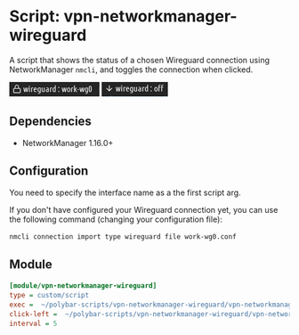 # Script: vpn-networkmanager-wireguard

A script that shows the status of a chosen Wireguard connection using NetworkManager `nmcli`, and toggles the connection when clicked.

![vpn-networkmanager-wireguard](screenshots/1.png)
![vpn-networkmanager-wireguard](screenshots/2.png)


## Dependencies

- NetworkManager 1.16.0+

## Configuration

You need to specify the interface name as a the first script arg.

If you don't have configured your Wireguard connection yet, you can use the following command (changing your configuration file):

```sh
nmcli connection import type wireguard file work-wg0.conf
```

## Module

```ini
[module/vpn-networkmanager-wireguard]
type = custom/script
exec =  ~/polybar-scripts/vpn-networkmanager-wireguard/vpn-networkmanager-wireguard.sh work-wg0
click-left =  ~/polybar-scripts/vpn-networkmanager-wireguard/vpn-networkmanager-wireguard.sh work-wg0 --toggle
interval = 5
```